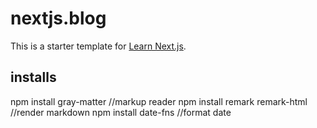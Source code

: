 # nextjs.blog

This is a starter template for [Learn Next.js](https://nextjs.org/learn).

## installs

npm install gray-matter //markup reader
npm install remark remark-html //render markdown
npm install date-fns //format date
